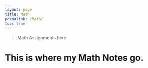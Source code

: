 ```yaml
---
layout: page
title: Math
permalink: /Math/
toc: true
--- 
```


>Math Assignments here

# This is where my Math Notes go.

